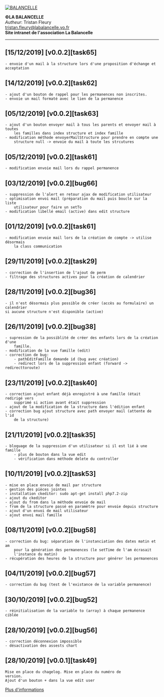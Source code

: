 [![BALANCELLE](https://labalancelle.yo.fr/prod/web/bundles/app/images/logos/balancelle.jpeg)](https://labalancelle.yo.fr/prod/web/)

**©LA BALANCELLE**   
*Autheur*: Tristan Fleury   
tristan.fleury@labalancelle.yo.fr   
**Site intranet de l'association La Balancelle**    

------------
## [15/12/2019] [v0.0.2][task65]
    - envoie d'un mail à la structure lors d'une proposition d'échange et acceptation
    
## [14/12/2019] [v0.0.2][task62]
    - ajout d'un bouton de rappel pour les permanences non inscrites.
    - envoie un mail formaté avec le lien de la permanence
    
## [05/12/2019] [v0.0.2][task63]
    - ajout d'un bouton envoyer mail à tous les parents et envoyer mail à toutes
        les familles dans index structure et index famille
    - modification méthode envoyerMailStructure pour prendre en compte une
        structure null -> envoie du mail à toute les strcutures
    
## [05/12/2019] [v0.0.2][task61]
    - modification envoie mail lors du rappel permanence
        
## [03/12/2019] [v0.0.2][bug66]
    - suppression de l'alert en retour ajax de modification utilisateur
    - optimisation envoi mail (préparation du mail puis boucle sur la liste
        utilisateur pour faire un setTo
    - modification libellé email (active) dans edit structure
    
## [01/12/2019] [v0.0.2][task61]
    - modification envoie mail lors de la création de compte -> utilise désormais
        la class communication
    
## [29/11/2019] [v0.0.2][task29]
    - correction de l'insertion de l'ajout de perm
    - filtrage des structures actives pour la création de calendrier
    
## [28/11/2019] [v0.0.2][bug36]
    - il n'est désormais plus possible de créer (accès au formulaire) un calendrier
    si aucune structure n'est disponible (active)
    
## [26/11/2019] [v0.0.2][bug38]
    - supression de la possiblité de créer des enfants lors de la création d'une
        famille.
    - modification de la vue famille (edit)
    - correction de bug:
        - pathEditFamille demande id (bug avec création)
        - redirect lors de la suppression enfant (forward -> redirecttoroute)
        
## [23/11/2019] [v0.0.2][task40]
    - correction ajout enfant déjà enregistré à une famille (était redirigé vers
        supprimé si action avant était suppression
    - ajout de la modification de la structure dans l'édition enfant
    - correction bug ajout structure avec path envoyer mail (attente de l'id
        de la structure)
    
## [21/11/2019] [v0.0.2][task35]
    - bloquage de la suppression d'un utilisateur si il est lié à une famille
        - plus de bouton dans la vue edit
        - vérification dans méthode delete du controller
    
## [10/11/2019] [v0.0.2][task53]
    - mise en place envoie de mail par structure
    - gestion des pièces jointes
    - installation ckeditor: sudo apt-get install php7.2-zip
    - ajout du ckeditor
    - ajout du from dans la méthode envoie de mail
    - from de la structure passé en paramètre pour envoie depuis structure
    - ajout d'un envoi de mail utilisateur
    - ajout envoi mail famille
    
## [08/11/2019] [v0.0.2][bug58]
    - correction du bug: séparation de l'instanciation des dates matin et am
        pour la génération des permanences (le setTime de l'am écrasait
        l'instance du matin)
    - récupération des heures de la structure pour générer les permanences
    
## [04/11/2019] [v0.0.2][bug57]
    - correction du bug (test de l'existance de la variable permanence)
    
## [30/10/2019] [v0.0.2][bug52]
    - réinitialisation de la variable to (array) à chaque permanence ciblée
       
## [28/10/2019] [v0.0.2][bug56]
    - correction déconnexion impossible
    - désactivation des assests chart

## [28/10/2019] [v0.0.1][task49]
    Mise en place du chagelog. Mise en place du numéro de
    version.
    Ajout d'un bouton + dans la vue edit user
    
[Plus d'informations](https://labalancelle.yo.fr/prod/web/ "Plus d'informations")